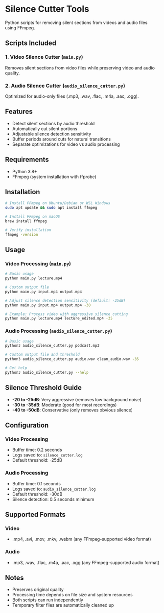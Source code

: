 # Silence Cutter Tools

Python scripts for removing silent sections from videos and audio files using FFmpeg.

## Scripts Included

### 1. Video Silence Cutter (`main.py`)
Removes silent sections from video files while preserving video and audio quality.

### 2. Audio Silence Cutter (`audio_silence_cutter.py`)
Optimized for audio-only files (.mp3, .wav, .flac, .m4a, .aac, .ogg).

## Features
- Detect silent sections by audio threshold
- Automatically cut silent portions
- Adjustable silence detection sensitivity
- Buffer periods around cuts for natural transitions
- Separate optimizations for video vs audio processing

## Requirements
- Python 3.8+
- FFmpeg (system installation with ffprobe)

## Installation
```bash
# Install FFmpeg on Ubuntu/Debian or WSL Windows 
sudo apt update && sudo apt install ffmpeg

# Install FFmpeg on macOS
brew install ffmpeg

# Verify installation
ffmpeg -version
```

## Usage

### Video Processing (`main.py`)
```bash
# Basic usage
python main.py lecture.mp4

# Custom output file
python main.py input.mp4 output.mp4

# Adjust silence detection sensitivity (default: -25dB)
python main.py input.mp4 output.mp4 -30

# Example: Process video with aggressive silence cutting
python main.py lecture.mp4 lecture_edited.mp4 -35
```

### Audio Processing (`audio_silence_cutter.py`)
```bash
# Basic usage
python3 audio_silence_cutter.py podcast.mp3

# Custom output file and threshold
python3 audio_silence_cutter.py audio.wav clean_audio.wav -35

# Get help
python3 audio_silence_cutter.py --help
```

## Silence Threshold Guide
- **-20 to -25dB**: Very aggressive (removes low background noise)
- **-30 to -35dB**: Moderate (good for most recordings)
- **-40 to -50dB**: Conservative (only removes obvious silence)

## Configuration

### Video Processing
- Buffer time: 0.2 seconds
- Logs saved to: `silence_cutter.log`
- Default threshold: -25dB

### Audio Processing  
- Buffer time: 0.1 seconds
- Logs saved to: `audio_silence_cutter.log`
- Default threshold: -30dB
- Silence detection: 0.5 seconds minimum

## Supported Formats

### Video
- .mp4, .avi, .mov, .mkv, .webm (any FFmpeg-supported video format)

### Audio
- .mp3, .wav, .flac, .m4a, .aac, .ogg (any FFmpeg-supported audio format)

## Notes
- Preserves original quality
- Processing time depends on file size and system resources
- Both scripts can run independently
- Temporary filter files are automatically cleaned up